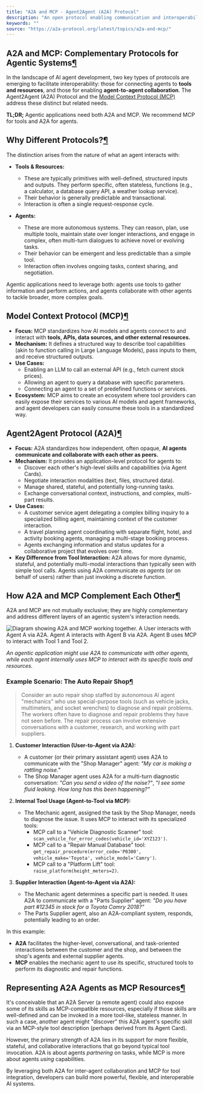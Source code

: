 ```yaml
---
title: "A2A and MCP - Agent2Agent (A2A) Protocol"
description: "An open protocol enabling communication and interoperability between opaque agentic applications."
keywords: ""
source: "https://a2a-protocol.org/latest/topics/a2a-and-mcp/"
---
```


## A2A and MCP: Complementary Protocols for Agentic Systems[¶](https://a2a-protocol.org/latest/topics/a2a-and-mcp/#a2a-and-mcp-complementary-protocols-for-agentic-systems "Permanent link")

In the landscape of AI agent development, two key types of protocols are emerging to facilitate interoperability: those for connecting agents to **tools and resources**, and those for enabling **agent-to-agent collaboration**. The Agent2Agent (A2A) Protocol and the [Model Context Protocol (MCP)](https://modelcontextprotocol.io/) address these distinct but related needs.

**TL;DR;** Agentic applications need both A2A and MCP. We recommend MCP for tools and A2A for agents.

## Why Different Protocols?[¶](https://a2a-protocol.org/latest/topics/a2a-and-mcp/#why-different-protocols "Permanent link")

The distinction arises from the nature of what an agent interacts with:

* **Tools & Resources:**
    
    * These are typically primitives with well-defined, structured inputs and outputs. They perform specific, often stateless, functions (e.g., a calculator, a database query API, a weather lookup service).
    * Their behavior is generally predictable and transactional.
    * Interaction is often a single request-response cycle.
* **Agents:**
    
    * These are more autonomous systems. They can reason, plan, use multiple tools, maintain state over longer interactions, and engage in complex, often multi-turn dialogues to achieve novel or evolving tasks.
    * Their behavior can be emergent and less predictable than a simple tool.
    * Interaction often involves ongoing tasks, context sharing, and negotiation.

Agentic applications need to leverage both: agents use tools to gather information and perform actions, and agents collaborate with other agents to tackle broader, more complex goals.

## Model Context Protocol (MCP)[¶](https://a2a-protocol.org/latest/topics/a2a-and-mcp/#model-context-protocol-mcp "Permanent link")

* **Focus:** MCP standardizes how AI models and agents connect to and interact with **tools, APIs, data sources, and other external resources.**
* **Mechanism:** It defines a structured way to describe tool capabilities (akin to function calling in Large Language Models), pass inputs to them, and receive structured outputs.
* **Use Cases:**
    * Enabling an LLM to call an external API (e.g., fetch current stock prices).
    * Allowing an agent to query a database with specific parameters.
    * Connecting an agent to a set of predefined functions or services.
* **Ecosystem:** MCP aims to create an ecosystem where tool providers can easily expose their services to various AI models and agent frameworks, and agent developers can easily consume these tools in a standardized way.

## Agent2Agent Protocol (A2A)[¶](https://a2a-protocol.org/latest/topics/a2a-and-mcp/#agent2agent-protocol-a2a "Permanent link")

* **Focus:** A2A standardizes how independent, often opaque, **AI agents communicate and collaborate with each other as peers.**
* **Mechanism:** It provides an application-level protocol for agents to:
    * Discover each other's high-level skills and capabilities (via Agent Cards).
    * Negotiate interaction modalities (text, files, structured data).
    * Manage shared, stateful, and potentially long-running tasks.
    * Exchange conversational context, instructions, and complex, multi-part results.
* **Use Cases:**
    * A customer service agent delegating a complex billing inquiry to a specialized billing agent, maintaining context of the customer interaction.
    * A travel planning agent coordinating with separate flight, hotel, and activity booking agents, managing a multi-stage booking process.
    * Agents exchanging information and status updates for a collaborative project that evolves over time.
* **Key Difference from Tool Interaction:** A2A allows for more dynamic, stateful, and potentially multi-modal interactions than typically seen with simple tool calls. Agents using A2A communicate _as agents_ (or on behalf of users) rather than just invoking a discrete function.

## How A2A and MCP Complement Each Other[¶](https://a2a-protocol.org/latest/topics/a2a-and-mcp/#how-a2a-and-mcp-complement-each-other "Permanent link")

A2A and MCP are not mutually exclusive; they are highly complementary and address different layers of an agentic system's interaction needs.

![Diagram showing A2A and MCP working together. A User interacts with Agent A via A2A. Agent A interacts with Agent B via A2A. Agent B uses MCP to interact with Tool 1 and Tool 2.](https://a2a-protocol.org/latest/assets/a2a-mcp.png)

_An agentic application might use A2A to communicate with other agents, while each agent internally uses MCP to interact with its specific tools and resources._

### Example Scenario: The Auto Repair Shop[¶](https://a2a-protocol.org/latest/topics/a2a-and-mcp/#example-scenario-the-auto-repair-shop "Permanent link")

> Consider an auto repair shop staffed by autonomous AI agent "mechanics" who use special-purpose tools (such as vehicle jacks, multimeters, and socket wrenches) to diagnose and repair problems. The workers often have to diagnose and repair problems they have not seen before. The repair process can involve extensive conversations with a customer, research, and working with part suppliers.

1. **Customer Interaction (User-to-Agent via A2A):**
    
    * A customer (or their primary assistant agent) uses A2A to communicate with the "Shop Manager" agent: _"My car is making a rattling noise."_
    * The Shop Manager agent uses A2A for a multi-turn diagnostic conversation: _"Can you send a video of the noise?"_, _"I see some fluid leaking. How long has this been happening?"_
2. **Internal Tool Usage (Agent-to-Tool via MCP):**
    
    * The Mechanic agent, assigned the task by the Shop Manager, needs to diagnose the issue. It uses MCP to interact with its specialized tools:
        * MCP call to a "Vehicle Diagnostic Scanner" tool: `scan_vehicle_for_error_codes(vehicle_id='XYZ123')`.
        * MCP call to a "Repair Manual Database" tool: `get_repair_procedure(error_code='P0300', vehicle_make='Toyota', vehicle_model='Camry')`.
        * MCP call to a "Platform Lift" tool: `raise_platform(height_meters=2)`.
3. **Supplier Interaction (Agent-to-Agent via A2A):**
    
    * The Mechanic agent determines a specific part is needed. It uses A2A to communicate with a "Parts Supplier" agent: _"Do you have part #12345 in stock for a Toyota Camry 2018?"_
    * The Parts Supplier agent, also an A2A-compliant system, responds, potentially leading to an order.

In this example:

* **A2A** facilitates the higher-level, conversational, and task-oriented interactions between the customer and the shop, and between the shop's agents and external supplier agents.
* **MCP** enables the mechanic agent to use its specific, structured tools to perform its diagnostic and repair functions.

## Representing A2A Agents as MCP Resources[¶](https://a2a-protocol.org/latest/topics/a2a-and-mcp/#representing-a2a-agents-as-mcp-resources "Permanent link")

It's conceivable that an A2A Server (a remote agent) could also expose some of its skills as MCP-compatible resources, especially if those skills are well-defined and can be invoked in a more tool-like, stateless manner. In such a case, another agent might "discover" this A2A agent's specific skill via an MCP-style tool description (perhaps derived from its Agent Card).

However, the primary strength of A2A lies in its support for more flexible, stateful, and collaborative interactions that go beyond typical tool invocation. A2A is about agents _partnering_ on tasks, while MCP is more about agents _using_ capabilities.

By leveraging both A2A for inter-agent collaboration and MCP for tool integration, developers can build more powerful, flexible, and interoperable AI systems.